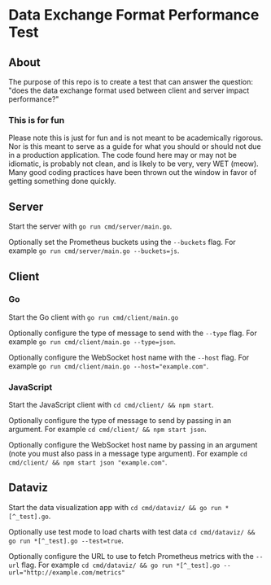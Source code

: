 # Data Exchange Format Performance Test

## About

The purpose of this repo is to create a test that can answer the question: "does the data exchange format used between client and server impact performance?"

### This is for fun

Please note this is just for fun and is not meant to be academically rigorous. Nor is this meant to serve as a guide for what you should or should not due in a production application. The code found here may or may not be idiomatic, is probably not clean, and is likely to be very, very WET (meow). Many good coding practices have been thrown out the window in favor of getting something done quickly.

## Server

Start the server with `go run cmd/server/main.go`.

Optionally set the Prometheus buckets using the `--buckets` flag. For example `go run cmd/server/main.go --buckets=js`.

## Client

### Go

Start the Go client with `go run cmd/client/main.go`

Optionally configure the type of message to send with the `--type` flag. For example `go run cmd/client/main.go --type=json`.

Optionally configure the WebSocket host name with the `--host` flag. For example `go run cmd/client/main.go --host="example.com"`.

### JavaScript

Start the JavaScript client with `cd cmd/client/ && npm start`.

Optionally configure the type of message to send by passing in an argument. For example `cd cmd/client/ && npm start json`.

Optionally configure the WebSocket host name by passing in an argument (note you must also pass in a message type argument). For example `cd cmd/client/ && npm start json "example.com"`.

## Dataviz

Start the data visualization app with `cd cmd/dataviz/ && go run *[^_test].go`.

Optionally use test mode to load charts with test data `cd cmd/dataviz/ && go run *[^_test].go --test=true`.

Optionally configure the URL to use to fetch Prometheus metrics with the `--url` flag. For example `cd cmd/dataviz/ && go run *[^_test].go --url="http://example.com/metrics"`
